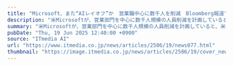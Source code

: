 ```yaml
---
title: "Microsoft、また“AIレイオフ”か　営業職中心に数千人を削減　Bloomberg報道"
description: "米Microsoftが、営業部門を中心に数千人規模の人員削減を計画していると、米Bloombergが報じた。AIに関する支出増に伴う施策という。"
summary: "米Microsoftが、営業部門を中心に数千人規模の人員削減を計画していると、米Bloombergが報じた。AIに関する支出増に伴う施策という。"
pubDate: "Thu, 19 Jun 2025 12:40:00 +0900"
source: "ITmedia AI"
url: "https://www.itmedia.co.jp/news/articles/2506/19/news077.html"
thumbnail: "https://image.itmedia.co.jp/news/articles/2506/19/cover_news077.jpg"
---
```


